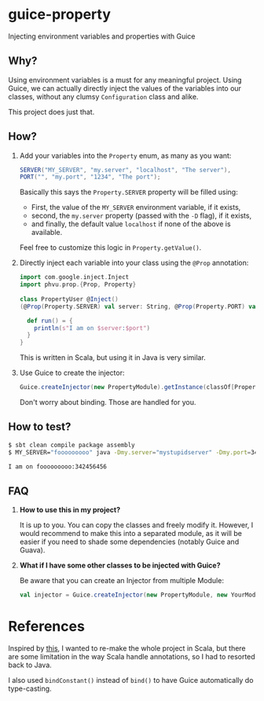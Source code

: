 # guice-property

Injecting environment variables and properties with Guice

## Why?

Using environment variables is a must for any meaningful project. Using Guice, we can actually directly inject the values of the
variables into our classes, without any clumsy `Configuration` class and alike.

This project does just that.

## How?

1. Add your variables into the `Property` enum, as many as you want:

    ```java
    SERVER("MY_SERVER", "my.server", "localhost", "The server"),
    PORT("", "my.port", "1234", "The port");
    ```
    
    Basically this says the `Property.SERVER` property will be filled using:
    
    - First, the value of the `MY_SERVER` environment variable, if it exists,
    - second, the `my.server` property (passed with the `-D` flag), if it exists,
    - and finally, the default value `localhost` if none of the above is available.
         
    Feel free to customize this logic in `Property.getValue()`.
 
2. Directly inject each variable into your class using the `@Prop` annotation:

    ```scala
    import com.google.inject.Inject
    import phvu.prop.{Prop, Property}
        
    class PropertyUser @Inject()
    (@Prop(Property.SERVER) val server: String, @Prop(Property.PORT) val port: Int) {
    
      def run() = {
        println(s"I am on $server:$port")
      }
    }
    ```
    
    This is written in Scala, but using it in Java is very similar.
    
3. Use Guice to create the injector:

    ```scala
    Guice.createInjector(new PropertyModule).getInstance(classOf[PropertyUser]).run()
    ```
    
    Don't worry about binding. Those are handled for you.

## How to test?

```bash
$ sbt clean compile package assembly
$ MY_SERVER="fooooooooo" java -Dmy.server="mystupidserver" -Dmy.port=342456456 -jar target/scala-2.11/guice-properties-assembly-1.0.jar

I am on fooooooooo:342456456
```

## FAQ

1. **How to use this in my project?**

    It is up to you. You can copy the classes and freely modify it.
    However, I would recommend to make this into a separated module,
    as it will be easier if you need to shade some dependencies (notably
    Guice and Guava).
    
2. **What if I have some other classes to be injected with Guice?**

    Be aware that you can create an Injector from multiple Module:
    
    ```scala
    val injector = Guice.createInjector(new PropertyModule, new YourModule...)
    ```

# References

Inspired by [this](http://beust.com/weblog/2013/07/12/flexible-configuration-with-guice/), I wanted to re-make the whole project in Scala, but there are some limitation in the way Scala handle annotations, so I had to resorted back to Java.
  
I also used `bindConstant()` instead of `bind()` to have Guice automatically do type-casting.
